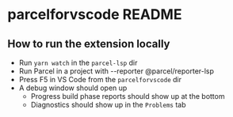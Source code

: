 # parcelforvscode README

## How to run the extension locally

- Run `yarn watch` in the `parcel-lsp` dir
- Run Parcel in a project with --reporter @parcel/reporter-lsp
- Press F5 in VS Code from the `parcelforvscode` dir
- A debug window should open up
  - Progress build phase reports should show up at the bottom
  - Diagnostics should show up in the `Problems` tab
